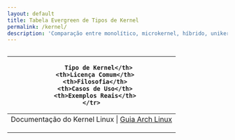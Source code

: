 ```yaml
---
layout: default
title: Tabela Evergreen de Tipos de Kernel
permalink: /kernel/
description: 'Comparação entre monolítico, microkernel, híbrido, unikernel e mais — sem envelhecer.'
---
```









<section class="post-content">






<div style="overflow-x: auto;">
  <table class="evergreen-table">
  <thead>
    <tr>
      <th>
      
        Tipo de Kernel</th>
      <th>Licença Comum</th>
      <th>Filosofia</th>
      <th>Casos de Uso</th>
      <th>Exemplos Reais</th>
    </tr>
  </thead>
  <tbody>
    <tr>
      <td data-label="
      
        Tipo de Kernel"><strong>Monolítico</strong></td>
      <td data-label="Licença Comum">GPL</td>
      <td data-label="Filosofia">Tudo no espaço do kernel. Performance máxima.</td>
      <td data-label="Casos de Uso">Servidores, Desktop Linux, Android</td>
      <td data-label="Exemplos Reais">Linux Kernel, FreeBSD Kernel</td>
    </tr>
    <tr>
      <td data-label="
      
        Tipo de Kernel"><strong>Microkernel</strong></td>
      <td data-label="Licença Comum">MIT, BSD, GPL</td>
      <td data-label="Filosofia">Kernel mínimo. Serviços no userspace.</td>
      <td data-label="Casos de Uso">Sistemas embarcados, segurança crítica</td>
      <td data-label="Exemplos Reais">Minix, L4, QNX, Hurd</td>
    </tr>
    <tr>
      <td data-label="
      
        Tipo de Kernel"><strong>Híbrido</strong></td>
      <td data-label="Licença Comum">Varia</td>
      <td data-label="Filosofia">Mistura monolítico + microkernel</td>
      <td data-label="Casos de Uso">Balancear performance e modularidade</td>
      <td data-label="Exemplos Reais">macOS XNU, Windows NT</td>
    </tr>
    <tr>
      <td data-label="
      
        Tipo de Kernel"><strong>Exokernel</strong></td>
      <td data-label="Licença Comum">MIT, BSD</td>
      <td data-label="Filosofia">Aplicações gerenciam hardware diretamente</td>
      <td data-label="Casos de Uso">Pesquisa, alto desempenho especializado</td>
      <td data-label="Exemplos Reais">ExOS, XOK (MIT)</td>
    </tr>
    <tr>
      <td data-label="
      
        Tipo de Kernel"><strong>Unikernel</strong></td>
      <td data-label="Licença Comum">Apache, MIT, BSD</td>
      <td data-label="Filosofia">App + Kernel fundidos. Imagem de Kernel única.</td>
      <td data-label="Casos de Uso">Cloud, containers, serverless.</td>
      <td data-label="Exemplos Reais">MirageOS, IncludeOS, Unikraft.</td>
    </tr>
    <tr>
      <td data-label="
      
        Tipo de Kernel"><strong>Nanokernel</strong></td>
      <td data-label="Licença Comum">Proprietária / BSD</td>
      <td data-label="Filosofia">Menor que microkernel. Só gerencia hardware.</td>
      <td data-label="Casos de Uso">Firmware, RTOS, dispositivos ultra-leves.</td>
      <td data-label="Exemplos Reais">KeyKOS, EROS, seL4*</td>
    </tr>
  </tbody>
</table>
</div>


<p><small>* seL4 é um microkernel, mas com características de nanokernel em termos de minimalismo e verificação formal.</small></p>




<p><strong>📚 Fontes oficiais:</strong><br>
  <a href="https://www.kernel.org/doc/html/latest/" target="_blank">Documentação do Kernel Linux</a> |
  <a href="https://wiki.archlinux.org/title/Kernel/Traditional_compilation" target="_blank">Guia Arch Linux</a>
</p>

</section>
